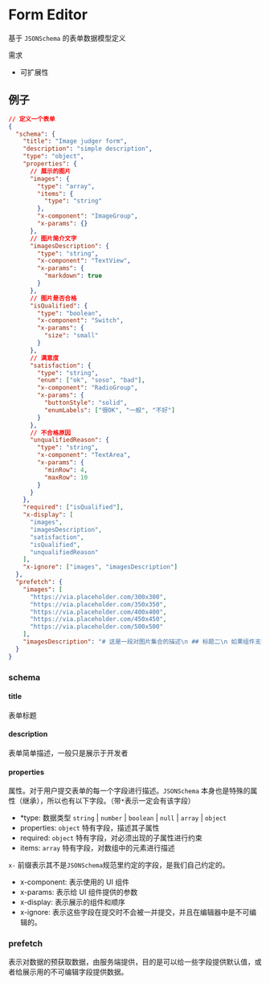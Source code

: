 # Form Editor

基于 `JSONSchema` 的表单数据模型定义

需求

- 可扩展性

## 例子

```json
// 定义一个表单
{
  "schema": {
    "title": "Image judger form",
    "description": "simple description",
    "type": "object",
    "properties": {
      // 展示的图片
      "images": {
        "type": "array",
        "items": {
          "type": "string"
        },
        "x-component": "ImageGroup",
        "x-params": {}
      },
      // 图片简介文字
      "imagesDescription": {
        "type": "string",
        "x-component": "TextView",
        "x-params": {
          "markdown": true
        }
      },
      // 图片是否合格
      "isQualified": {
        "type": "boolean",
        "x-component": "Switch",
        "x-params": {
          "size": "small"
        }
      },
      // 满意度
      "satisfaction": {
        "type": "string",
        "enum": ["ok", "soso", "bad"],
        "x-component": "RadioGroup",
        "x-params": {
          "buttonStyle": "solid",
          "enumLabels": ["很OK", "一般", "不好"]
        }
      },
      // 不合格原因
      "unqualifiedReason": {
        "type": "string",
        "x-component": "TextArea",
        "x-params": {
          "minRow": 4,
          "maxRow": 10
        }
      }
    },
    "required": ["isQualified"],
    "x-display": [
      "images",
      "imagesDescription",
      "satisfaction",
      "isQualified",
      "unqualifiedReason"
    ],
    "x-ignore": ["images", "imagesDescription"]
  },
  "prefetch": {
    "images": [
      "https://via.placeholder.com/300x300",
      "https://via.placeholder.com/350x350",
      "https://via.placeholder.com/400x400",
      "https://via.placeholder.com/450x450",
      "https://via.placeholder.com/500x500"
    ],
    "imagesDescription": "# 这是一段对图片集合的描述\n ## 标题二\n 如果组件支持`markdown` 语法，那么就会**正确地**渲染这段文字"
  }
}
```

### schema

#### title

表单标题

#### description

表单简单描述，一般只是展示于开发者

#### properties

属性。对于用户提交表单的每一个字段进行描述。`JSONSchema` 本身也是特殊的属性（继承），所以也有以下字段。（带`*`表示一定会有该字段）

- \*type: 数据类型 `string` | `number` | `boolean` | `null` | `array` | `object`
- properties: `object` 特有字段，描述其子属性
- required: `object` 特有字段，对必须出现的子属性进行约束
- items: `array` 特有字段，对数组中的元素进行描述

`x-` 前缀表示其不是`JSONSchema`规范里约定的字段，是我们自己约定的。

- x-component: 表示使用的 UI 组件
- x-params: 表示给 UI 组件提供的参数
- x-display: 表示展示的组件和顺序
- x-ignore: 表示这些字段在提交时不会被一并提交，并且在编辑器中是不可编辑的。

### prefetch

表示对数据的预获取数据，由服务端提供，目的是可以给一些字段提供默认值，或者给展示用的不可编辑字段提供数据。
